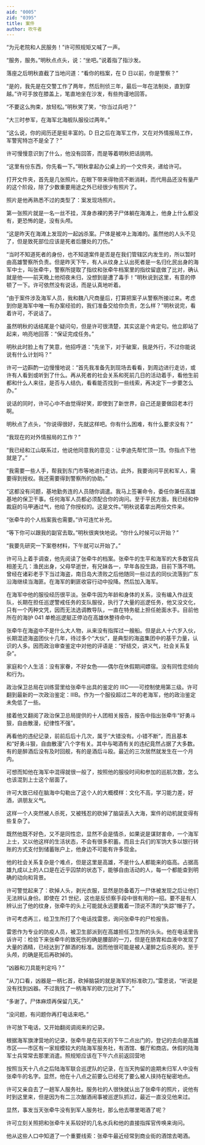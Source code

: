 ```yaml
---
aid: "0005"
zid: "0395"
title: 案件
author: 吹牛者
---
```


“为元老院和人民服务！”许可照规矩又喊了一声。

“服务，服务。”明秋点点头，说：“坐吧。”说着指了指沙发。

落座之后明秋直截了当地问道：“看你的档案，在 D 日以前，你是警察？”

“是的，我先是在交警工作了两年，然后刑侦三年，最后一年在法制处，直到穿越。”许可手放在膝盖上，笔直地坐在沙发，有些拘谨地回答。

“不要这么拘束，放轻松。”明秋笑了笑，“你当过兵吧？”

“大三时参军，在海军北海舰队服役过两年。”

“这么说，你的阅历还是挺丰富的。D 日之后在海军工作，又在对外情报局工作，军警宪特岂不是全了？”

许可慢慢意识到了什么，他没有回答，而是等着明秋把话挑明。

“这里有份东西，你先看一下。”明秋拿起办公桌上的一个文件夹，递给许可。

打开文件夹，首先是几张照片。在眼下带来得物资不断消耗，而代用品还没有量产的这个阶段，除了少数重要用途之外已经很少有照片了。

照片是他再熟悉不过的类型了：案发现场照片。

第一张照片就是一名一丝不挂，浑身赤裸的男子尸体躺在海滩上，他身上什么都没有，更恐怖的是，没有头颅。

“这是昨天在海滩上发现的一起凶杀案。尸体是被冲上海滩的。虽然他的人头不见了，但是致死部位应该是死者后腰处的刀伤。”

“当时不知道死者的身份，也不知道案件是否是在我们管辖区内发生的，所以暂时由高雄警察所负责。但是昨天下午，有人从纹身上认出死者是一名归化民出身的海军中士，叫张牵牛，警察所提取了指纹和张牵牛档案里的指纹留底做了比对，确认就是他——前天晚上他彻夜未归，没想到是遭了毒手！”明秋说到这里，有意的停顿了一下。许可依然没有说话，而是认真地听着。

“由于案件涉及海军人员，我和魏八尺商量后，打算把案子从警察所接过来。考虑到你是海军中唯一有办案经验的，我们准备交给你负责，怎么样？”明秋说完，看着许可，不说话了。

虽然明秋的话结尾是个疑问句，但是许可很清楚，其实这是个肯定句。他立即站了起来，响亮地回答：“保证完成任务。”

明秋此时脸上有了笑意，他招呼道：“先坐下，对于破案，我是外行，不过你能说说有什么计划吗？”

许可一边斟酌一边慢慢地说：“首先我准备先到现场去看看，到周边进行走访，或许有人看到或听到了什么。再从死者的社会关系和死前几日的活动着手，看他生前都和什么人来往，是否与人结仇，看看能否找到一些线索，再决定下一步要怎么办。”

说话的同时，许可心中不由觉得好笑，即使到了新世界，自己还是要做回老本行啊。

明秋点了点头，“你说得很好，先就这样吧。你有什么困难，有什么要求没有？”

“我现在的对外情报局的工作？”

“我已经和江山联系过，他说他同意我的意见：让李迪先帮忙顶一顶。你指点下他就是了。”

“我需要一些人手，帮我到东门市等地进行走访。此外，我要询问平民和军人，需要得到授权。我还需要得到警察所的协助。”

“这都没有问题，基地勤务连的人员随你调遣。我马上签署命令，委任你兼任高雄基地的保卫干事。任何海军人员都必须配合你的询问。至于平民方面，我已经和仲裁庭的马甲通过气，他给了你授权的。这是文件。”明秋说着拿出两份文件来。

“张牵牛的个人档案我也需要。”许可连忙补充。

“等下你可以跟我的副官去取。”明秋很爽快地说。“你什么时候可以开始？”

“我要先研究一下案卷材料，下午就可以开始了。”

许可马上着手调查，他先阅读了张牵牛的档案。张牵牛的生平和海军的大多数官兵相差无几：渔民出身，父母早逝世，有兄妹各一，早年各投生路，目前下落不明。曾经在诸彩老手下当过海盗，南日岛大溃败之后他随同一些过去的同伙流落到广东沿海继续当海匪。在海军的剿匪收容行动中投降。然后加入海军。

在海军中他的服役经历很平淡。张牵牛因为年龄和身体的关系，没有编入作战支队，长期在担任巡逻警戒任务的支队服役，执行了大量的巡逻任务，他又没文化，只有一个丙种文凭，因而无法选调教导队，一直在特务艇上担任舱面水手。目前他所在的海护 041 单桅巡逻艇正停泊在高雄休整待命中。

张牵牛在海盗中不是什么大人物，从来没有指挥过一艘船。但是此人十六岁入伙，长期混迹海盗团伙十几年，待过多个“大伙”，是典型的海盗集团中的基干力量，认识的人多。因而政治审查鉴定中对他的评语是：“好结交，讲义气，社会关系复杂”。

家庭和个人生活：没有家眷，不好女色——偶尔在休假期间嫖宿。没有同性恋倾向和行为。

政治保卫总局在训练营里给张牵牛出具的鉴定的 ⅢC——可控制使用第三级。许可翻到最新的一次政治鉴定：ⅢB。作为一个服役超过二年的老海军，他的政治鉴定未免低了一些。

接着他又翻阅了政治保卫总局提供的十人团相关报告，报告中指出张牵牛“好勇斗狠，自由散漫，纪律性不强”。

再看他的违纪记录，前前后后十几次，属于“大错没有。小错不断”，而且基本和“好勇斗狠，自由散漫”八个字有关。其中与喝酒有关的违纪竟然占据了大多数。有的是醉酒后没有及时回舰，有的是酒后斗殴。最近的三次居然就发生在一个月内。

可想而知他在海军中混得就很一般了，按照他的服役时间和参加的巡航次数，怎么也该混到上士这个层面了。

许可大致已经在脑海中勾勒出了这个人的大概模样：文化不高，学习能力差，好酒，讲朋友义气。

这样一个人突然被人杀死，又被残忍的砍掉了脑袋丢入大海，案件的动机就变得有些复杂了。

既然他既不好色，又不是同性恋，显然不会是情杀，如果说是谋财害命，一个海军上士，又以他这样的生活状态，不会有很多积蓄。而且士兵们的军饷大多以银行转账的方式支付到储蓄账户上，他身边不可能有许多现金。

他的社会关系复杂是个难点，但是这里是高雄，不是什么人都能来的临高。占据高雄九成以上的人口是在近乎囚禁的状态下，能够自由活动的人，每一个都能查到明确的动向和背景。

许可警觉起来了：砍掉人头，剥光衣服，显然是防备着万一尸体被发现之后让他们无法辨认身份。即使在 21 世纪，这也是反侦察手段中很有用的一招。要不是有人辨认出了他的纹身，张牵牛的头上可能就永远要戴着一顶说不清的“失踪”帽子了。

许可考虑再三，给卫生所打了个电话找雷恩，询问张牵牛的尸检报告。

雷恩作为专业的防疫人员，被卫生部派到在高雄担任卫生所的头头。他在电话里告诉许可：检验下来张牵牛的致死伤的确是腰部的一刀，但是在肠胃和血液中发现了大量的酒精，已经达到了醉酒的标准。因而他很可能是被人灌醉之后杀死的。至于头颅，的确是死后再砍掉的。

“凶器和刀具能判定吗？”

“从刀口看，凶器是一柄匕首，砍掉脑袋的就是海军的标准砍刀。”雷恩说，“听说是没有找到凶器。不过我找了一柄海军的砍刀比对了下。”

“多谢了。尸体麻烦再保留几天。”

“没问题，有问题你再打电话来吧。”

许可放下电话，又开始翻阅调阅来的记录。

根据海军旗津营地的记录，张牵牛是在前天的下午二点出门的，登记的去向是高雄市区——市区有一家规模较大的陆海军服务社，有酒馆、餐厅和商店。休假的陆海军士兵常常去那里消遣。照规矩应该在下午六点前返回营地

按照当天十八点之后陆海军联合巡逻队的记录，在当天拘留的逾期未归军人中没有张牵牛的名字。显然，他在十八点之前要么已经死了要么被人挟持在秘密地点。

许可又亲自去了一趟军人服务社。服务社的人很快就认出了张牵牛的照片，说他有时到这里来，但是因为有二三次酗酒闹事被巡逻队抓过，最近一直没见他来过。

显然，事发当天张牵牛没有到军人服务社，那么他去哪里喝酒了呢？

许可立刻关照把和张牵牛关系较好的几名水兵和他的直接指挥官传唤来询问。

他从这些人口中知道了一个重要线索：张牵牛最近经常到商业街的酒馆去喝酒。

